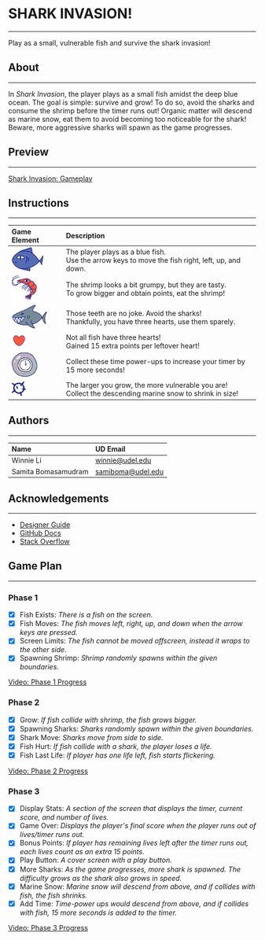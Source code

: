 # SHARK INVASION!

---
Play as a small, vulnerable fish and survive the shark invasion! 

## About

---
In *Shark Invasion*, the player plays as a small fish amidst the deep blue ocean. 
The goal is simple: survive and grow! To do so, avoid the sharks and consume the 
shrimp before the timer runs out! Organic matter will descend as marine snow, eat 
them to avoid becoming too noticeable for the shark! Beware, more aggressive sharks 
will spawn as the game progresses. 

## Preview

---
[Shark Invasion: Gameplay](https://youtu.be/yGb4_2TFO1o)

## Instructions

---
| Game Element                              | Description                                                                                                            |
|:------------------------------------------|:-----------------------------------------------------------------------------------------------------------------------|
| <img src="images/fish.png" height="50">   | The player plays as a blue fish. <br/> Use the arrow keys to move the fish right, left, up, and down.                  |
| <img src="images/shrimp.png" height="50"> | The shrimp looks a bit grumpy, but they are tasty. <br/> To grow bigger and obtain points, eat the shrimp!             |
| <img src="images/shark.png" height="50">  | Those teeth are no joke. Avoid the sharks! <br/> Thankfully, you have three hearts, use them sparely.                  |
| <img src="images/heart.png" height="30">  | Not all fish have three hearts! <br/> Gained 15 extra points per leftover heart! |
| <img src="images/timer.png" height="50">  | Collect these time power-ups to increase your timer by <br/> 15 more seconds!                                          |
| <img src="images/snow.png" height="30">   | The larger you grow, the more vulnerable you are! <br/> Collect the descending marine snow to shrink in size!          |

## Authors

---
| Name                  | UD Email               |
|:----------------------|:-----------------------|
| Winnie Li             | winnie@udel.edu        |
| Samita Bomasamudram   | samiboma@udel.edu      |

## Acknowledgements

---
- [Designer Guide](https://designer-edu.github.io/designer/contents.html#)
- [GitHub Docs](https://docs.github.com/en/get-started/writing-on-github/getting-started-with-writing-and-formatting-on-github/basic-writing-and-formatting-syntax)
- [Stack Overflow](https://stackoverflow.com/a/33566654)

## Game Plan

---
### Phase 1
- [X] Fish Exists: *There is a fish on the screen.*
- [X] Fish Moves: *The fish moves left, right, up, and down when the arrow keys
are pressed.*
- [X] Screen Limits: *The fish cannot be moved offscreen, instead it wraps to the 
other side.*
- [X] Spawning Shrimp: *Shrimp randomly spawns within the given boundaries.*

[Video: Phase 1 Progress](https://youtu.be/xGT1E1P8qBs)

### Phase 2
- [X] Grow: *If fish collide with shrimp, the fish grows bigger.*
- [X] Spawning Sharks: *Sharks randomly spawn within the given boundaries.*
- [X] Shark Move: *Sharks move from side to side.*
- [X] Fish Hurt: *If fish collide with a shark, the player loses a life.* 
- [X] Fish Last Life: *If player has one life left, fish starts flickering.*

[Video: Phase 2 Progress](https://youtu.be/jQUauZPf3S8)

### Phase 3
- [X] Display Stats: *A section of the screen that displays the timer, current 
score, and number of lives.*
- [X] Game Over: *Displays the player's final score when the player runs 
out of lives/timer runs out.*
- [X] Bonus Points: *If player has remaining lives left after the timer runs out, each lives count as 
an extra 15 points.*
- [X] Play Button: *A cover screen with a play button.*
- [X] More Sharks: *As the game progresses, more shark is spawned. The difficulty grows 
as the shark also grows in speed.*
- [X] Marine Snow: *Marine snow will descend from above, and if collides with fish, the
fish shrinks.*
- [X] Add Time: *Time-power ups would descend from above, and if collides with fish,
15 more seconds is added to the timer.*

[Video: Phase 3 Progress](https://youtu.be/Rc9wNcAqo2c)